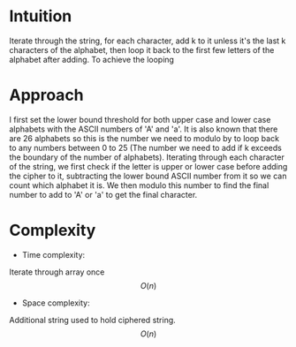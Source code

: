 # Intuition
<!-- Describe your first thoughts on how to solve this problem. -->
Iterate through the string, for each character, add k to it unless it's the last k characters of the alphabet, then loop it back to the first few letters of the alphabet after adding. To achieve the looping 

# Approach
<!-- Describe your approach to solving the problem. -->
I first set the lower bound threshold for both upper case and lower case alphabets with the ASCII numbers of 'A' and 'a'. It is also known that there are 26 alphabets so this is the number we need to modulo by to loop back to any numbers between 0 to 25 (The number we need to add if k exceeds the boundary of the number of alphabets). Iterating through each character of the string, we first check if the letter is upper or lower case before adding the cipher to it, subtracting the lower bound ASCII number from it so we can count which alphabet it is. We then modulo this number to find the final number to add to 'A' or 'a' to get the final character.

# Complexity
- Time complexity:
<!-- Add your time complexity here, e.g. $$O(n)$$ -->
Iterate through array once
$$O(n)$$

- Space complexity:
<!-- Add your space complexity here, e.g. $$O(n)$$ -->
Additional string used to hold ciphered string.
$$O(n)$$